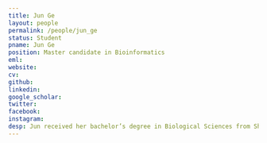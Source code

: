 ```yaml
---
title: Jun Ge
layout: people
permalink: /people/jun_ge
status: Student
pname: Jun Ge
position: Master candidate in Bioinformatics
eml: 
website: 
cv: 
github: 
linkedin:
google_scholar: 
twitter: 
facebook: 
instagram:
desp: Jun received her bachelor’s degree in Biological Sciences from Shandong Normal University in 2014. Her current research is focused on exploring immunity difference between tumor and normal by using single cell data.
---
```

